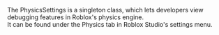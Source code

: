 The PhysicsSettings is a singleton class, which lets developers view debugging features in Roblox's physics engine.  
It can be found under the Physics tab in Roblox Studio's settings menu.
